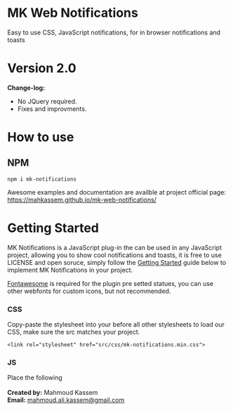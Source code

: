 # MK Web Notifications

Easy to use CSS, JavaScript notifications, for in browser notifications and toasts

# Version 2.0

<b>Change-log:</b>

- No JQuery required.
- Fixes and improvments.

# How to use

## NPM

<code>npm i mk-notifications</code>

Awesome examples and documentation are availble at project official page:
https://mahkassem.github.io/mk-web-notifications/

# Getting Started

<p>MK Notifications is a JavaScript plug-in the can be used in any JavaScript project, allowing you to show cool notifications and toasts, it is free to use LICENSE and open soruce, simply follow the <a href="#usage">Getting Started</a> guide below to implement MK Notifications in your project.</p>
				<p><a href="https://fontawesome.com/icons" target="_blank">Fontawesome</a> is required for the plugin pre setted statues, you can use other webfonts for custom icons, but not recommended.</p>
<h3>CSS</h3>
<p>Copy-paste the stylesheet <link> into your <head> before all other stylesheets to load our CSS, make sure the src matches your project.</p>
  <code>&lt;link rel="stylesheet" href="src/css/mk-notifications.min.css"&gt;</code>

<h3>JS</h3>
<p>Place the following <script> near the end of your page, right before closing <code>&lt;/body&gt;</code> tag, make sure the href matches your project.</p>
<code><script href="src/js/mk-notifications.min.js"></script></code>
<br><br>
<b>Created by:</b> Mahmoud Kassem<br>
<b>Email:</b> <a href="mailto:mahmoud.ali.kassem@gmail.com">mahmoud.ali.kassem@gmail.com</a><br>
